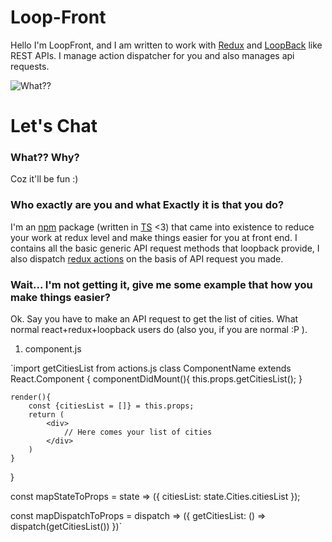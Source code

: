 # Loop-Front
Hello I'm LoopFront, and I am written to work with [Redux](https://redux.js.org) and [LoopBack](http://loopback.io/) like REST APIs. I manage action dispatcher for you and also manages api requests.

![What??](https://media1.giphy.com/media/1gUppOhe7f7WJquMzx/source.gif)

# Let's Chat

### What?? Why?
Coz it'll be fun :)

### Who exactly are you and what Exactly it is that you do?
I'm an [npm](https://www.npmjs.com/package/loop-front) package (written in [TS](https://www.typescriptlang.org) <3) that came into existence to reduce your work at redux level and make things easier for you at front end. I contains all the basic generic API request methods that loopback provide, I also dispatch [redux actions](https://redux.js.org/basics/actions#actions) on the basis of API request you made.

### Wait... I'm not getting it, give me some example that how you make things easier?
Ok. Say you have to make an API request to get the list of cities. What normal react+redux+loopback users do (also you, if you are normal :P ).

1. component.js

`import getCitiesList from actions.js
class ComponentName extends React.Component {
    componentDidMount(){
        this.props.getCitiesList();
    }

    render(){
        const {citiesList = []} = this.props;
        return (
            <div>
                // Here comes your list of cities 
            </div>
        )   
    }
}

const mapStateToProps = state => ({
    citiesList: state.Cities.citiesList
});

const mapDispatchToProps = dispatch => ({
    getCitiesList: () => dispatch(getCitiesList())
})`